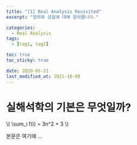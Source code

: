 ```yaml
---
title: "[1] Real Analysis Revisited"
excerpt: "정의와 성질에 대해 알아봅니다."

categories:
  - Real Analysis
tags:
  - [tag1, tag2]

toc: true
toc_sticky: true

date: 2020-05-21
last_modified_at: 2021-10-09
---
```


# 실해석학의 기본은 무엇일까?

\\( \sum_i f(i) = 3n^2 + 3 \\)

본문은 여기에 ...